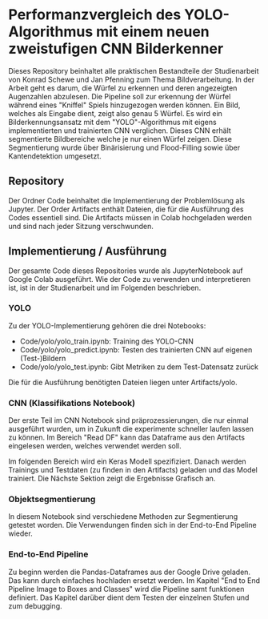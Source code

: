 # Performanzvergleich des YOLO-Algorithmus mit einem neuen zweistufigen CNN Bilderkenner

Dieses Repository beinhaltet alle praktischen Bestandteile der Studienarbeit von Konrad Schewe und Jan Pfenning zum Thema Bildverarbeitung.
In der Arbeit geht es darum, die Würfel zu erkennen und deren angezeigten Augenzahlen abzulesen. 
Die Pipeline soll zur erkennung der Würfel während eines "Kniffel" Spiels hinzugezogen werden können.
Ein Bild, welches als Eingabe dient, zeigt also genau 5 Würfel.
Es wird ein Bilderkennungsansatz mit dem "YOLO"-Algorithmus mit eigens implementierten und trainierten CNN verglichen.
Dieses CNN erhält segmentierte Bildbereiche welche je nur einen Würfel zeigen.
Diese Segmentierung wurde über Binärisierung und Flood-Filling sowie über Kantendetektion umgesetzt.

## Repository

Der Ordner Code beinhaltet die Implementierung der Problemlösung als Jupyter.
Der Order Artifacts enthält Dateien, die für die Ausführung des Codes essentiell sind.
Die Artifacts müssen in Colab hochgeladen werden und sind nach jeder Sitzung verschwunden.

## Implementierung / Ausführung

Der gesamte Code dieses Repositories wurde als JupyterNotebook auf Google Colab ausgeführt.
Wie der Code zu verwenden und interpretieren ist, ist in der Studienarbeit und im Folgenden beschrieben.

### YOLO

Zu der YOLO-Implementierung gehören die drei Notebooks:
- Code/yolo/yolo_train.ipynb: Training des YOLO-CNN
- Code/yolo/yolo_predict.ipynb: Testen des trainierten CNN auf eigenen (Test-)Bildern
- Code/yolo/yolo_test.ipynb: Gibt Metriken zu dem Test-Datensatz zurück

Die für die Ausführung benötigten Dateien liegen unter Artifacts/yolo.

### CNN (Klassifikations Notebook)
Der erste Teil im CNN Notebook sind präprozessierungen, die nur einmal ausgeführt wurden, um in Zukunft die experimente schneller laufen lassen zu können.
Im Bereich "Read DF" kann das Dataframe aus den Artifacts eingelesen werden, welches verwendet werden soll.

Im folgenden Bereich wird ein Keras Modell spezifiziert.
Danach werden Trainings und Testdaten (zu finden in den Artifacts) geladen und das Model trainiert.
Die Nächste Sektion zeigt die Ergebnisse Grafisch an.

### Objektsegmentierung

In diesem Notebook sind verschiedene Methoden zur Segmentierung getestet worden. Die Verwendungen finden sich in der End-to-End Pipeline wieder.

### End-to-End Pipeline

Zu beginn werden die Pandas-Dataframes aus der Google Drive geladen. Das kann durch einfaches hochladen ersetzt werden.
Im Kapitel "End to End Pipeline Image to Boxes and Classes" wird die Pipeline samt funktionen definiert.
Das Kapitel darüber dient dem Testen der einzelnen Stufen und zum debugging.